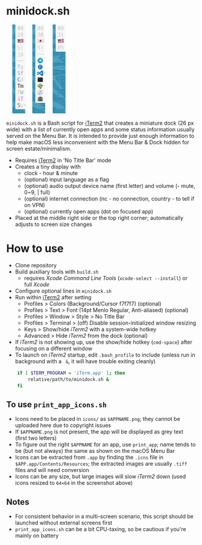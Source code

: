 # minidock.sh

&nbsp;&nbsp;&nbsp; <img src="readme/app_name.png" width="34"/>
&nbsp;&nbsp;&nbsp; <img src="readme/app_icon.png" width="34"/>
&nbsp;&nbsp;&nbsp; <img src="readme/app_none.png" width="34"/>

`minidock.sh` is a Bash script for [iTerm2](https://www.iterm2.com) that
creates a miniature dock (26 px wide) with a list of currently open apps
and some status information usually served on the Menu Bar.
It is intended to provide just enough information to help make macOS less
inconvenient with the Menu Bar & Dock hidden for screen estate/minimalism.

- Requires [iTerm2](https://www.iterm2.com) in 'No Title Bar' mode
- Creates a tiny display with
  - clock - hour & minute
  - (optional) input language as a flag
  - (optional) audio output device name (first letter) 
               and volume (- mute, 0~9, | full)
  - (optional) internet connection
               (nc - no connection, country - to tell if on VPN)
  - (optional) currently open apps (dot on focused app)
- Placed at the middle right side or the top right corner;
  automatically adjusts to screen size changes 


# How to use

- Clone repository
- Build auxiliary tools with `build.sh`
  - requires *Xcode Command Line Tools* (`xcode-select --install`)
    or full *Xcode*
- Configure optional lines in `minidock.sh`
- Run within [iTerm2](https://www.iterm2.com) after setting
  - Profiles > Colors (Background/Cursor f7f7f7) (optional)
  - Profiles > Text > Font (14pt Menlo Regular, Anti-aliased) (optional)
  - Profiles > Window > Style > No Title Bar
  - Profiles > Terminal > (off) Disable session-initialized window resizing
  - Keys > Show/hide *iTerm2* with a system-wide hotkey
  - Advanced > Hide *iTerm2* from the dock (optional)
- If *iTerm2* is not showing up, use the show/hide hotkey (`cmd-space`)
  after focusing on a different window
- To launch on *iTerm2* startup, edit `.bash_profile` to include
  (unless run in background with a ` &`, it will have trouble exiting cleanly)
```bash
    if [ $TERM_PROGRAM = 'iTerm.app' ]; then
        relative/path/to/minidock.sh &
    fi
```


## To use `print_app_icons.sh`
- Icons need to be placed in `icons/` as `$APPNAME.png`;
  they cannot be uploaded here due to copyright issues
- If `$APPNAME.png` is not present, the app will be displayed as grey text
  (first two letters)
- To figure out the right `$APPNAME` for an app, use `print_app`;
  name tends to be (but not always) the same as shown on the macOS Menu Bar 
- Icons can be extracted from `.app` by finding the `.icns` file in
  `$APP.app/Contents/Resources`;
  the extracted images are usually `.tiff` files and will need conversion
- Icons can be any size, but large images will slow *iTerm2* down
  (used icons resized to `64×64` in the screenshot above)


## Notes
- For consistent behavior in a multi-screen scenario,
  this script should be launched without external screens first
- `print_app_icons.sh` can be a bit CPU-taxing, so be cautious
  if you're mainly on battery
